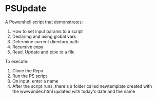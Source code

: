 # PSUpdate
A Powershell script that demonstrates:

1. How to set input params to a script
2. Declaring and using global vars
3. Determine current directory path
4. Recursive copy
5. Read, Update and pipe to a file

To execute:

1. Clone the Repo
2. Run the PS script
3. On input, enter a name
4. After the script runs, there's a folder called newtemplate created with the www\index.html updated with today's date and the name



